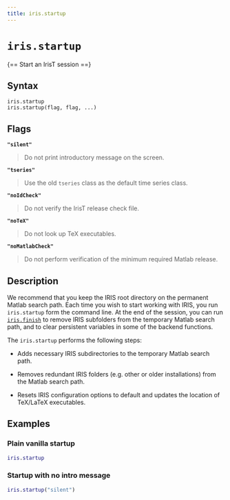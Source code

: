 ```yaml
---
title: iris.startup
---
```


# `iris.startup`

{== Start an IrisT session ==}

## Syntax

    iris.startup
    iris.startup(flag, flag, ...)


## Flags

__`"silent"`__ 
> 
> Do not print introductory message on the screen.
> 

__`"tseries"`__ 
> 
> Use the old `tseries` class as the default time series class.
> 

__`"noIdCheck"`__
> 
> Do not verify the IrisT release check file.
> 

__`"noTeX"`__
> 
> Do not look up TeX executables.
> 

__`"noMatlabCheck"`__
> 
> Do not perform verification of the minimum required Matlab release.
> 


## Description

We recommend that you keep the IRIS root directory on the permanent
Matlab search path. Each time you wish to start working with IRIS, you
run `iris.startup` form the command line. At the end of the session, you
can run [`iris.finish`](./finish.md) to remove IRIS
subfolders from the temporary Matlab search path, and to clear persistent
variables in some of the backend functions.

The `iris.startup` performs the following steps:

* Adds necessary IRIS subdirectories to the temporary Matlab search
path.

* Removes redundant IRIS folders (e.g. other or older installations) from
the Matlab search path.

* Resets IRIS configuration options to default and updates the location
of TeX/LaTeX executables.


## Examples


### Plain vanilla startup

```matlab
iris.startup
```


### Startup with no intro message 

```matlab
iris.startup("silent")
```

